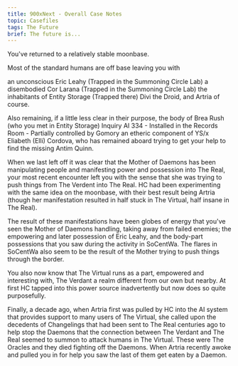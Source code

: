 ```yaml
---
title: 900xNext - Overall Case Notes
topic: Casefiles
tags: The Future
brief: The future is...
---
```


You've returned to a relatively stable moonbase. 

Most of the standard humans are off base leaving you with

an unconscious Eric Leahy (Trapped in the Summoning Circle Lab)
a disembodied Cor Larana (Trapped in the Summoning Circle Lab)
the inhabitants of Entity Storage (Trapped there)
Divi the Droid, 
and Artria of course. 

Also remaining, if a little less clear in their purpose, 
the body of Brea Rush (who you met in Entity Storage)
Inquiry AI 334 - Installed in the Records Room - Partially controlled by Gomory an etheric component of YS/x
Eliabeth (Elli) Cordova, who has remained aboard trying to get your help to find the missing Antim Quinn. 

When we last left off it was clear that the Mother of Daemons has been manipulating people and manifesting power and possession into The Real, your most recent encounter left you with the sense that she was trying to push things from The Verdent into The Real. HC had been experimenting with the same idea on the moonbase, with their best result being Artria (though her manifestation resulted in half stuck in The Virtual, half insane in The Real). 

The result of these manifestations have been globes of energy that you've seen the Mother of Daemons handling, taking away from failed enemies; the empowering and later possession of Eric Leahy, and the body-part possessions that you saw during the activity in SoCentWa. The flares in SoCentWa also seem to be the result of the Mother trying to push things through the border. 

You also now know that The Virtual runs as a part, empowered and interesting with, The Verdant a realm different from our own but nearby. At first HC tapped into this power source inadvertently but now does so quite purposefully. 

Finally, a decade ago, when Artria first was pulled by HC into the AI system that provides support to many users of The Virtual, she called upon the decedents of Changelings that had been sent to The Real centuries ago to help stop the Daemons that the connection between The Verdant and The Real seemed to summon to attack humans in The Virtual. These were The Oracles and they died fighting off the Daemons. When Artria recently awoke and pulled you in for help you saw the last of them get eaten by a Daemon. 